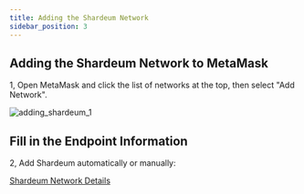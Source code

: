 ```yaml
---
title: Adding the Shardeum Network
sidebar_position: 3
---
```


## Adding the Shardeum Network to MetaMask

1, Open MetaMask and click the list of networks at the top, then select "Add Network".

![adding_shardeum_1](/img/adding_shardeum/adding_shardeum_1.jpg)

## Fill in the Endpoint Information

2, Add Shardeum automatically or manually:

[Shardeum Network Details](/network/endpoints)
